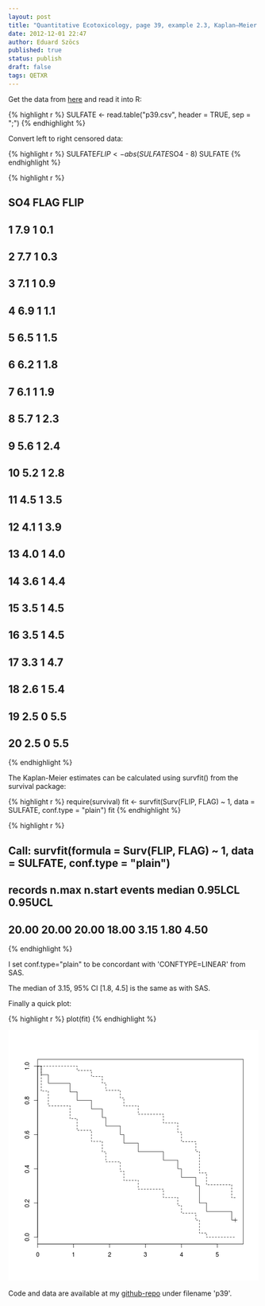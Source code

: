 ```yaml
---
layout: post
title: "Quantitative Ecotoxicology, page 39, example 2.3, Kaplan–Meier estimates"
date: 2012-12-01 22:47
author: Eduard Szöcs
published: true
status: publish
draft: false
tags: QETXR
---
```

Get the data from [here](https://raw.github.com/EDiLD/r-ed/master/quantitative_ecotoxicology/data/p39.csv) and read it into R:




{% highlight r %}
SULFATE <- read.table("p39.csv", header = TRUE, sep = ";")
{% endhighlight %}


Convert left to right censored data:

{% highlight r %}
SULFATE$FLIP <- abs(SULFATE$SO4 - 8)
SULFATE
{% endhighlight %}

{% highlight r %}
##    SO4 FLAG FLIP
## 1  7.9    1  0.1
## 2  7.7    1  0.3
## 3  7.1    1  0.9
## 4  6.9    1  1.1
## 5  6.5    1  1.5
## 6  6.2    1  1.8
## 7  6.1    1  1.9
## 8  5.7    1  2.3
## 9  5.6    1  2.4
## 10 5.2    1  2.8
## 11 4.5    1  3.5
## 12 4.1    1  3.9
## 13 4.0    1  4.0
## 14 3.6    1  4.4
## 15 3.5    1  4.5
## 16 3.5    1  4.5
## 17 3.3    1  4.7
## 18 2.6    1  5.4
## 19 2.5    0  5.5
## 20 2.5    0  5.5
{% endhighlight %}


The Kaplan-Meier estimates can be calculated using survfit() from the survival package:

{% highlight r %}
require(survival)
fit <- survfit(Surv(FLIP, FLAG) ~ 1, data = SULFATE, conf.type = "plain")
fit
{% endhighlight %}

{% highlight r %}
## Call: survfit(formula = Surv(FLIP, FLAG) ~ 1, data = SULFATE, conf.type = "plain")
## 
## records   n.max n.start  events  median 0.95LCL 0.95UCL 
##   20.00   20.00   20.00   18.00    3.15    1.80    4.50
{% endhighlight %}


I set conf.type="plain" to be concordant with 'CONFTYPE=LINEAR' from SAS.

The median of 3.15, 95% CI [1.8, 4.5] is the same as with SAS.

Finally a quick plot:

{% highlight r %}
plot(fit)
{% endhighlight %}

![plot of chunk p39](/figures/p39.png) 



Code and data are available at my [github-repo](https://github.com/EDiLD/r-ed/tree/master/quantitative_ecotoxicology) under filename 'p39'.
